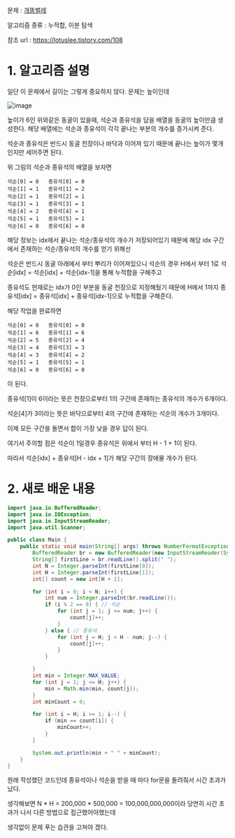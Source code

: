 문제 : [개똥벌레](https://www.acmicpc.net/problem/3020)

알고리즘 종류 : 누적합, 이분 탐색

참조 url : https://lotuslee.tistory.com/108

# 1. 알고리즘 설명

일단 이 문제에서 길이는 그렇게 중요하지 않다. 문제는 높이인데

![image](https://user-images.githubusercontent.com/24482602/153853145-ffa43c66-370f-4465-b4c1-112290c054e5.png)

높이가 6인 위와같은 동굴이 있을때, 석순과 종유석을 담을 배열을 동굴의 높이만큼 생성한다. 해당 배열에는 석순과 종유석이 각각 끝나는 부분의 개수를 증가시켜 준다.

석순과 종유석은 반드시 동굴 천장이나 바닥과 이어져 있기 때문에 끝나는 높이가 몇개인지만 세어주면 된다.

위 그림의 석순과 종유석의 배열을 보자면
    
    석순[0] = 0   종유석[0] = 0 
    석순[1] = 1   종유석[1] = 2
    석순[2] = 1   종유석[2] = 1
    석순[3] = 1   종유석[3] = 1
    석순[4] = 2   종유석[4] = 1
    석순[5] = 1   종유석[5] = 1
    석순[6] = 0   종유석[6] = 0

해당 정보는 idx에서 끝나는 석순/종유석의 개수가 저장되어있기 때문에 해당 idx 구간에서 존재하는 석순/종유석의 개수를 얻기 위해선

석순은 반드시 동굴 아래에서 부터 뿌리가 이어져있으니 석순의 경우 H에서 부터 1로 석순[idx] = 석순[idx] + 석순[idx-1]을 통해 누적합을 구해주고

종유석도 현재로는 idx가 0인 부분을 동굴 천장으로 지정해뒀기 때문에 H에서 1까지 종유석[idx] = 종유석[idx] + 종유석[idx-1]으로 누적합을 구해준다.

해당 작업을 완료하면

    석순[0] = 0   종유석[0] = 0 
    석순[1] = 6   종유석[1] = 6
    석순[2] = 5   종유석[2] = 4
    석순[3] = 4   종유석[3] = 3
    석순[4] = 3   종유석[4] = 2
    석순[5] = 1   종유석[5] = 1
    석순[6] = 0   종유석[6] = 0

이 된다.

종유석[1]이 6이라는 뜻은 천장으로부터 1의 구간에 존재하는 종유석의 개수가 6개이다.

석순[4]가 3이라는 뜻은 바닥으로부터 4의 구간에 존재하는 석순의 개수가 3개이다.

이제 모든 구간을 돌면서 합이 가장 낮을 경우 답이 된다.

여기서 주의할 점은 석순이 1일경우 종유석은 위에서 부터 H - 1 + 1이 된다.

따라서 석순[idx] + 종유석[H - idx + 1]가 해당 구간의 장애물 개수가 된다.

# 2. 새로 배운 내용

```java
import java.io.BufferedReader;
import java.io.IOException;
import java.io.InputStreamReader;
import java.util.Scanner;

public class Main {
	public static void main(String[] args) throws NumberFormatException, IOException {
		BufferedReader br = new BufferedReader(new InputStreamReader(System.in));
		String[] firstLine = br.readLine().split(" ");
		int N = Integer.parseInt(firstLine[0]);
		int H = Integer.parseInt(firstLine[1]);
		int[] count = new int[H + 1];

		for (int i = 0; i < N; i++) {
			int num = Integer.parseInt(br.readLine());
			if (i % 2 == 0) { // 석순
				for (int j = 1; j <= num; j++) {
					count[j]++;
				}
			} else { // 종유석
				for (int j = H; j > H - num; j--) {
					count[j]++;
				}
			}

		}
		int min = Integer.MAX_VALUE;
		for (int j = 1; j <= H; j++) {
			min = Math.min(min, count[j]);
		}
		int minCount = 0;

		for (int i = H; i >= 1; i--) {
			if (min == count[i]) {
				minCount++;
			}
		}

		System.out.println(min + " " + minCount);
	}
}
```

원래 작성했던 코드인데 종유석이나 석순을 받을 때 마다 for문을 돌려줘서 시간 초과가 났다.

생각해보면 N * H = 200,000 * 500,000 = 100,000,000,000이라 당연히 시간 초과가 나서 다른 방법으로 접근했어야했는데

생각없이 문제 푸는 습관을 고쳐야 겠다.